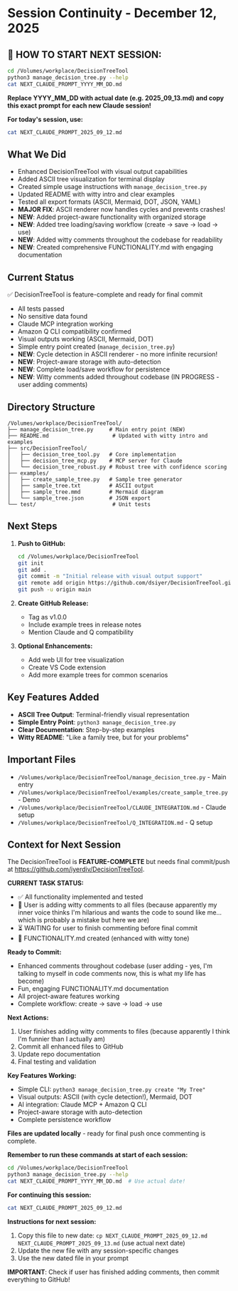 # Session Continuity - December 12, 2025

## 🚀 HOW TO START NEXT SESSION:
```bash
cd /Volumes/workplace/DecisionTreeTool
python3 manage_decision_tree.py --help
cat NEXT_CLAUDE_PROMPT_YYYY_MM_DD.md
```
**Replace YYYY_MM_DD with actual date (e.g. 2025_09_13.md) and copy this exact prompt for each new Claude session!**

**For today's session, use:**
```bash
cat NEXT_CLAUDE_PROMPT_2025_09_12.md
```

## What We Did
- Enhanced DecisionTreeTool with visual output capabilities
- Added ASCII tree visualization for terminal display  
- Created simple usage instructions with `manage_decision_tree.py`
- Updated README with witty intro and clear examples
- Tested all export formats (ASCII, Mermaid, DOT, JSON, YAML)
- **MAJOR FIX**: ASCII renderer now handles cycles and prevents crashes!
- **NEW**: Added project-aware functionality with organized storage
- **NEW**: Added tree loading/saving workflow (create → save → load → use)
- **NEW**: Added witty comments throughout the codebase for readability
- **NEW**: Created comprehensive FUNCTIONALITY.md with engaging documentation

## Current Status
✅ DecisionTreeTool is feature-complete and ready for final commit
- All tests passed
- No sensitive data found
- Claude MCP integration working
- Amazon Q CLI compatibility confirmed
- Visual outputs working (ASCII, Mermaid, DOT)
- Simple entry point created (`manage_decision_tree.py`)
- **NEW**: Cycle detection in ASCII renderer - no more infinite recursion!
- **NEW**: Project-aware storage with auto-detection
- **NEW**: Complete load/save workflow for persistence
- **NEW**: Witty comments added throughout codebase (IN PROGRESS - user adding comments)

## Directory Structure
```
/Volumes/workplace/DecisionTreeTool/
├── manage_decision_tree.py     # Main entry point (NEW)
├── README.md                    # Updated with witty intro and examples
├── src/DecisionTreeTool/
│   ├── decision_tree_tool.py   # Core implementation
│   ├── decision_tree_mcp.py    # MCP server for Claude
│   └── decision_tree_robust.py # Robust tree with confidence scoring
├── examples/
│   ├── create_sample_tree.py   # Sample tree generator
│   ├── sample_tree.txt         # ASCII output
│   ├── sample_tree.mmd         # Mermaid diagram
│   └── sample_tree.json        # JSON export
└── test/                        # Unit tests
```

## Next Steps
1. **Push to GitHub:**
   ```bash
   cd /Volumes/workplace/DecisionTreeTool
   git init
   git add .
   git commit -m "Initial release with visual output support"
   git remote add origin https://github.com/dsiyer/DecisionTreeTool.git
   git push -u origin main
   ```

2. **Create GitHub Release:**
   - Tag as v1.0.0
   - Include example trees in release notes
   - Mention Claude and Q compatibility

3. **Optional Enhancements:**
   - Add web UI for tree visualization
   - Create VS Code extension
   - Add more example trees for common scenarios

## Key Features Added
- **ASCII Tree Output**: Terminal-friendly visual representation
- **Simple Entry Point**: `python3 manage_decision_tree.py`
- **Clear Documentation**: Step-by-step examples
- **Witty README**: "Like a family tree, but for your problems"

## Important Files
- `/Volumes/workplace/DecisionTreeTool/manage_decision_tree.py` - Main entry
- `/Volumes/workplace/DecisionTreeTool/examples/create_sample_tree.py` - Demo
- `/Volumes/workplace/DecisionTreeTool/CLAUDE_INTEGRATION.md` - Claude setup
- `/Volumes/workplace/DecisionTreeTool/Q_INTEGRATION.md` - Q setup

## Context for Next Session
The DecisionTreeTool is **FEATURE-COMPLETE** but needs final commit/push at https://github.com/iyerdiv/DecisionTreeTool. 

**CURRENT TASK STATUS:**
- ✅ All functionality implemented and tested
- 🔄 User is adding witty comments to all files (because apparently my inner voice thinks I'm hilarious and wants the code to sound like me... which is probably a mistake but here we are)
- ⏳ WAITING for user to finish commenting before final commit
- 📝 FUNCTIONALITY.md created (enhanced with witty tone)

**Ready to Commit:**
- Enhanced comments throughout codebase (user adding - yes, I'm talking to myself in code comments now, this is what my life has become)
- Fun, engaging FUNCTIONALITY.md documentation
- All project-aware features working
- Complete workflow: create → save → load → use

**Next Actions:**
1. User finishes adding witty comments to files (because apparently I think I'm funnier than I actually am)
2. Commit all enhanced files to GitHub
3. Update repo documentation
4. Final testing and validation

**Key Features Working:**
- Simple CLI: `python3 manage_decision_tree.py create "My Tree"`  
- Visual outputs: ASCII (with cycle detection!), Mermaid, DOT
- AI integration: Claude MCP + Amazon Q CLI
- Project-aware storage with auto-detection
- Complete persistence workflow

**Files are updated locally** - ready for final push once commenting is complete.

**Remember to run these commands at start of each session:**
```bash
cd /Volumes/workplace/DecisionTreeTool
python3 manage_decision_tree.py --help
cat NEXT_CLAUDE_PROMPT_YYYY_MM_DD.md  # Use actual date!
```

**For continuing this session:**
```bash
cat NEXT_CLAUDE_PROMPT_2025_09_12.md
```

**Instructions for next session:**
1. Copy this file to new date: `cp NEXT_CLAUDE_PROMPT_2025_09_12.md NEXT_CLAUDE_PROMPT_2025_09_13.md` (use actual next date)
2. Update the new file with any session-specific changes  
3. Use the new dated file in your prompt

**IMPORTANT**: Check if user has finished adding comments, then commit everything to GitHub!
